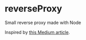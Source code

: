# reverseProxy
Small reverse proxy made with Node

Inspired by [this Medium article](https://itnext.io/hosting-multiple-apps-on-the-same-server-implement-a-reverse-proxy-with-node-a4e213497345).
